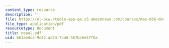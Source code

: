 ```yaml
---
content_type: resource
description: ''
file: https://ol-ocw-studio-app-qa.s3.amazonaws.com/courses/mas-666-developmental-entrepreneurship-fall-2003/b61ae4ca9c42ad747ca0567bc6e57f0a_nepal.pdf
file_type: application/pdf
resourcetype: Document
title: nepal.pdf
uid: b61ae4ca-9c42-ad74-7ca0-567bc6e57f0a
---
```

